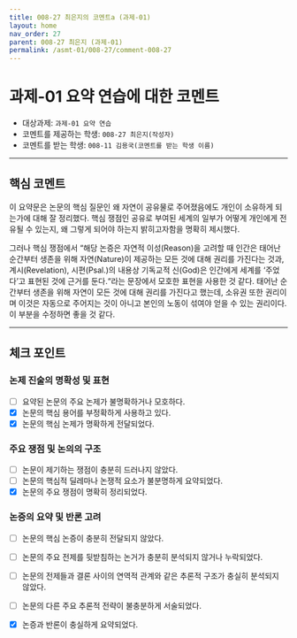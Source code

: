 ```yaml
---
title: 008-27 최은지의 코멘트a (과제-01) 
layout: home
nav_order: 27
parent: 008-27 최은지 (과제-01)
permalink: /asmt-01/008-27/comment-008-27
---
```


# 과제-01 요약 연습에 대한 코멘트

- 대상과제: `과제-01 요약 연습`
- 코멘트를 제공하는 학생: `008-27 최은지(작성자)` 
- 코멘트를 받는 학생: `008-11 김용국(코멘트를 받는 학생 이름)` 

---

## 핵심 코멘트

이 요약문은 논문의 핵심 질문인 왜 자연이 공유물로 주어졌음에도 개인이 소유하게 되는가에 대해 잘 정리했다. 핵심 쟁점인 공유로 부여된 세계의 일부가 어떻게 개인에게 전유될 수 있는지, 왜 그렇게 되어야 하는지 밝히고자함을 명확히 제시했다.

그러나 핵심 쟁점에서 “해당 논증은 자연적 이성(Reason)을 고려할 때 인간은 태어난 순간부터 생존을 위해 자연(Nature)이 제공하는 모든 것에 대해 권리를 가진다는 것과, 계시(Revelation), 시편(Psal.)의 내용상 기독교적 신(God)은 인간에게 세계를 ‘주었다’고 표현된 것에 근거를 둔다.“라는 문장에서 모호한 표현을 사용한 것 같다. 태어난 순간부터 생존을 위해 자연이 모든 것에 대해 권리를 가진다고 했는데, 소유권 또한 권리이며 이것은 자동으로 주어지는 것이 아니고 본인의 노동이 섞여야 얻을 수 있는 권리이다. 이 부분을 수정하면 좋을 것 같다.


---

## 체크 포인트

### 논제 진술의 명확성 및 표현  
- [ ] 요약된 논문의 주요 논제가 불명확하거나 모호하다.  
- [x] 논문의 핵심 용어를 부정확하게 사용하고 있다.  
- [x] 논문의 핵심 논제가 명확하게 전달되었다.  

### 주요 쟁점 및 논의의 구조  
- [ ] 논문이 제기하는 쟁점이 충분히 드러나지 않았다.  
- [ ] 논문의 핵심적 딜레마나 논쟁적 요소가 불분명하게 요약되었다.  
- [x] 논문의 주요 쟁점이 명확히 정리되었다.  

### 논증의 요약 및 반론 고려  
- [ ] 논문의 핵심 논증이 충분히 전달되지 않았다.  
- [ ] 논문의 주요 전제를 뒷받침하는 논거가 충분히 분석되지 않거나 누락되었다.  
- [ ] 논문의 전제들과 결론 사이의 연역적 관계와 같은 추론적 구조가 충실히 분석되지 않았다.  
- [ ] 논문의 다른 주요 추론적 전략이 불충분하게 서술되었다.
- [x] 논증과 반론이 충실하게 요약되었다. 

